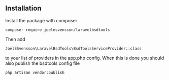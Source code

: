 ## Installation

Install the package with composer

    composer require joelesvensson/laravelbsdtools

Then add

    JoelESvensson\LaravelBsdTools\BsdToolsServiceProvider::class

to your list of providers in the app.php config. When this is done you should also publish the bsdtools config file

    php artisan vendor:publish
